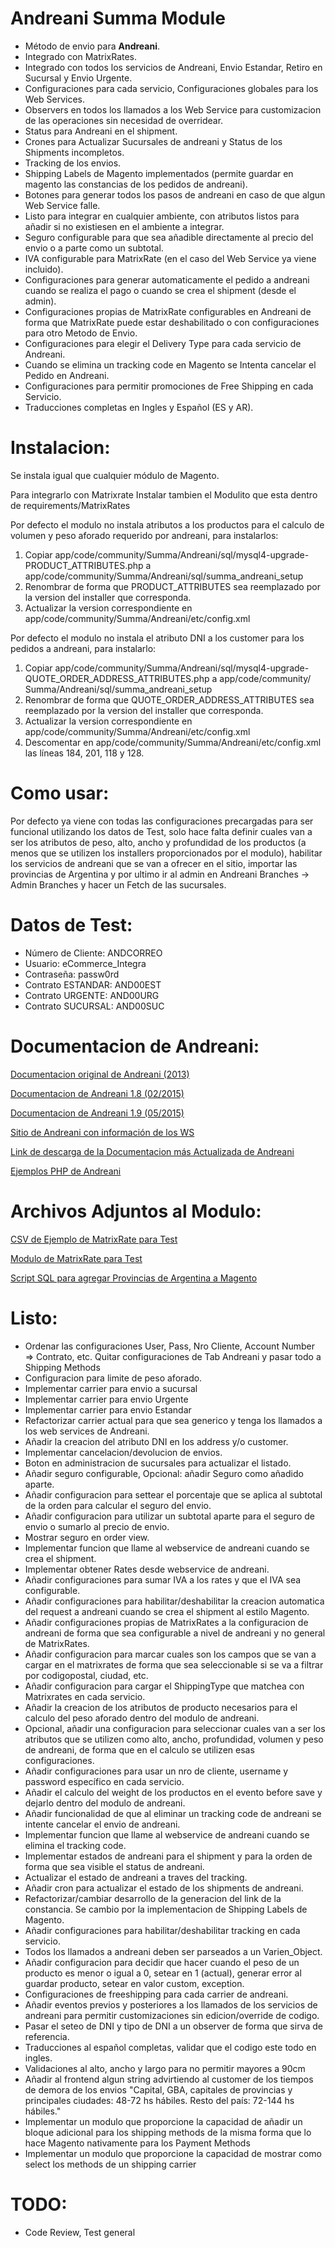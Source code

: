 Andreani Summa Module
======

 * Método de envio para **Andreani**.
 * Integrado con MatrixRates.
 * Integrado con todos los servicios de Andreani, Envio Estandar, Retiro en Sucursal y Envio Urgente.
 * Configuraciones para cada servicio, Configuraciones globales para los Web Services.
 * Observers en todos los llamados a los Web Service para customizacion de las operaciones sin necesidad de overridear.
 * Status para Andreani en el shipment.
 * Crones para Actualizar Sucursales de andreani y Status de los Shipments incompletos.
 * Tracking de los envios.
 * Shipping Labels de Magento implementados (permite guardar en magento las constancias de los pedidos de andreani).
 * Botones para generar todos los pasos de andreani en caso de que algun Web Service falle.
 * Listo para integrar en cualquier ambiente, con atributos listos para añadir si no existiesen en el ambiente a integrar.
 * Seguro configurable para que sea añadible directamente al precio del envio o a parte como un subtotal.
 * IVA configurable para MatrixRate (en el caso del Web Service ya viene incluido).
 * Configuraciones para generar automaticamente el pedido a andreani cuando se realiza el pago o cuando se crea el shipment (desde el admin).
 * Configuraciones propias de MatrixRate configurables en Andreani de forma que MatrixRate puede estar deshabilitado o con configuraciones para otro Metodo de Envio.
 * Configuraciones para elegir el Delivery Type para cada servicio de Andreani.
 * Cuando se elimina un tracking code en Magento se Intenta cancelar el Pedido en Andreani.
 * Configuraciones para permitir promociones de Free Shipping en cada Servicio.
 * Traducciones completas en Ingles y Español (ES y AR).

Instalacion:
=================

Se instala igual que cualquier módulo de Magento.

Para integrarlo con Matrixrate Instalar tambien el Modulito que esta dentro de requirements/MatrixRates

Por defecto el modulo no instala atributos a los productos para el calculo de volumen y peso aforado requerido por andreani, para instalarlos:

1. Copiar app/code/community/Summa/Andreani/sql/mysql4-upgrade-PRODUCT_ATTRIBUTES.php a app/code/community/Summa/Andreani/sql/summa_andreani_setup
2. Renombrar de forma que PRODUCT_ATTRIBUTES sea reemplazado por la version del installer que corresponda.
3. Actualizar la version correspondiente en app/code/community/Summa/Andreani/etc/config.xml

Por defecto el modulo no instala el atributo DNI a los customer para los pedidos a andreani, para instalarlo:

1. Copiar app/code/community/Summa/Andreani/sql/mysql4-upgrade-QUOTE_ORDER_ADDRESS_ATTRIBUTES.php a app/code/community/
Summa/Andreani/sql/summa_andreani_setup
2. Renombrar de forma que QUOTE_ORDER_ADDRESS_ATTRIBUTES sea reemplazado por la version del installer que corresponda.
3. Actualizar la version correspondiente en app/code/community/Summa/Andreani/etc/config.xml
4. Descomentar en app/code/community/Summa/Andreani/etc/config.xml las líneas 184, 201, 118 y 128.

Como usar:
=================

Por defecto ya viene con todas las configuraciones precargadas para ser funcional utilizando los datos de Test, 
solo hace falta definir cuales van a ser los atributos de peso, alto, ancho y profundidad de los productos 
(a menos que se utilizen los installers proporcionados por el modulo), habilitar los servicios de andreani que 
se van a ofrecer en el sitio, importar las provincias de Argentina y por ultimo ir al admin en Andreani Branches 
-> Admin Branches y hacer un Fetch de las sucursales.

Datos de Test:
=================
 * Número de Cliente: ANDCORREO
 * Usuario: eCommerce_Integra
 * Contraseña: passw0rd
 * Contrato ESTANDAR: AND00EST
 * Contrato URGENTE: AND00URG
 * Contrato SUCURSAL: AND00SUC

Documentacion de Andreani:
=================

[Documentacion original de Andreani (2013)](https://github.com/summasolutions/utils/raw/development/Magento/Andreani/docs/Documentacion%20De%20Andreani/ImplementacionServiciosAndreani.v1.pdf)

[Documentacion de Andreani 1.8 (02/2015)](https://github.com/summasolutions/utils/raw/development/Magento/Andreani/docs/Documentacion%20De%20Andreani/ImplementacionServiciosAndreani.v1.8.doc)

[Documentacion de Andreani 1.9 (05/2015)](https://github.com/summasolutions/utils/raw/development/Magento/Andreani/docs/Documentacion%20De%20Andreani/ImplementacionServiciosAndreani.v1.9.doc)

[Sitio de Andreani con información de los WS](http://www.andreani.com/Services/Show/142/Env%C3%ADos-de-E-Commerce)

[Link de descarga de la Documentacion más Actualizada de Andreani](http://www.andreani.com/FilesRelated/Download?FileId=17)

[Ejemplos PHP de Andreani](https://github.com/summasolutions/utils/raw/development/Magento/Andreani/docs/Documentacion%20De%20Andreani/EJEMPLOSPHPAndreani.zip)

Archivos Adjuntos al Modulo:
=================

[CSV de Ejemplo de MatrixRate para Test](https://github.com/summasolutions/utils/raw/development/Magento/Andreani/docs/matrixrates%20Para%20Andreani.csv)

[Modulo de MatrixRate para Test](https://github.com/summasolutions/utils/raw/development/Magento/Andreani/docs/Matrxrate-5.0.1.tgz)

[Script SQL para agregar Provincias de Argentina a Magento](https://github.com/summasolutions/utils/raw/development/Magento/Andreani/docs/PROVINCIAS_ARGENTINA.sql)

Listo:
=================
- Ordenar las configuraciones User, Pass, Nro Cliente, Account Number => Contrato, etc. Quitar configuraciones de Tab Andreani y pasar todo a Shipping Methods
- Configuracion para limite de peso aforado. 
- Implementar carrier para envio a sucursal 
- Implementar carrier para envio Urgente 
- Implementar carrier para envio Estandar 
- Refactorizar carrier actual para que sea generico y tenga los llamados a los web services de Andreani. 
- Añadir la creacion del atributo DNI en los address y/o customer. 
- Implementar cancelacion/devolucion de envios. 
- Boton en administracion de sucursales para actualizar el listado. 
- Añadir seguro configurable, Opcional: añadir Seguro como añadido aparte. 
- Añadir configuracion para settear el porcentaje que se aplica al subtotal de la orden para calcular el seguro del envio. 
- Añadir configuracion para utilizar un subtotal aparte para el seguro de envio o sumarlo al precio de envio. 
- Mostrar seguro en order view. 
- Implementar funcion que llame al webservice de andreani cuando se crea el shipment. 
- Implementar obtener Rates desde webservice de andreani. 
- Añadir configuraciones para sumar IVA a los rates y que el IVA sea configurable. 
- Añadir configuraciones para habilitar/deshabilitar la creacion automatica del request a andreani cuando se crea el shipment al estilo Magento.
- Añadir configuraciones propias de MatrixRates a la configuracion de andreani de forma que sea configurable a nivel de andreani y no general de MatrixRates.
- Añadir configuracion para marcar cuales son los campos que se van a cargar en el matrixrates de forma que sea seleccionable si se va a filtrar por codigopostal, ciudad, etc.
- Añadir configuracion para cargar el ShippingType que matchea con Matrixrates en cada servicio.
- Añadir la creacion de los atributos de producto necesarios para el calculo del peso aforado dentro del modulo de andreani. 
- Opcional, añadir una configuracion para seleccionar cuales van a ser los atributos que se utilizen como alto, ancho, profundidad, volumen y peso de andreani, de forma que en el calculo se utilizen esas configuraciones.
- Añadir configuraciones para usar un nro de cliente, username y password específico en cada servicio. 
- Añadir el calculo del weight de los productos en el evento before save y dejarlo dentro del modulo de andreani.
- Añadir funcionalidad de que al eliminar un tracking code de andreani se intente cancelar el envio de andreani. 
- Implementar funcion que llame al webservice de andreani cuando se elimina el tracking code.
- Implementar estados de andreani para el shipment y para la orden de forma que sea visible el status de andreani.
- Actualizar el estado de andreani a traves del tracking.
- Añadir cron para actualizar el estado de los shipments de andreani.
- Refactorizar/cambiar desarrollo de la generacion del link de la constancia. Se cambio por la implementacion de Shipping Labels de Magento.
- Añadir configuraciones para habilitar/deshabilitar tracking en cada servicio.
- Todos los llamados a andreani deben ser parseados a un Varien_Object.
- Añadir configuracion para decidir que hacer cuando el peso de un producto es menor o igual a 0, setear en 1 (actual), generar error al guardar producto, setear en valor custom, exception.
- Configuraciones de freeshipping para cada carrier de andreani.
- Añadir eventos previos y posteriores a los llamados de los servicios de andreani para permitir customizaciones sin edicion/override de codigo.
- Pasar el seteo de DNI y tipo de DNI a un observer de forma que sirva de referencia.
- Traducciones al español completas, validar que el codigo este todo en ingles.
- Validaciones al alto, ancho y largo para no permitir mayores a 90cm
- Añadir al frontend algun string advirtiendo al customer de los tiempos de demora de los envios "Capital, GBA, capitales de provincias y principales ciudades: 48-72 hs hábiles. Resto del país: 72-144 hs hábiles."
- Implementar un modulo que proporcione la capacidad de añadir un bloque adicional para los shipping methods de la misma forma que lo hace Magento nativamente para los Payment Methods
- Implementar un modulo que proporcione la capacidad de mostrar como select los methods de un shipping carrier

TODO:
=================
+ Code Review, Test general